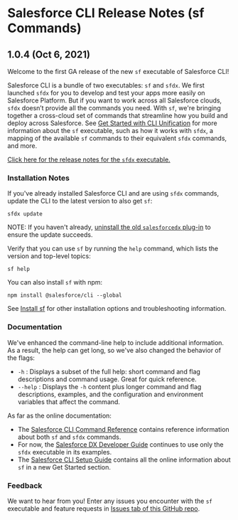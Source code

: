# Salesforce CLI Release Notes (sf Commands)

## 1.0.4 (Oct 6, 2021)

Welcome to the first GA release of the new `sf` executable of Salesforce CLI!

Salesforce CLI is a bundle of two executables: `sf` and `sfdx`. We first launched `sfdx` for you to develop and test your apps more easily on Salesforce Platform. But if you want to work across all Salesforce clouds, `sfdx` doesn’t provide all the commands you need. With `sf`, we're bringing together a cross-cloud set of commands that streamline how you build and deploy across Salesforce. See [Get Started with CLI Unification](https://developer.salesforce.com/docs/atlas.en-us.sfdx_setup.meta/sfdx_setup/sfdx_setup_sf_intro.htm) for more information about the `sf` executable, such as how it works with `sfdx`, a mapping of the available `sf` commands to their equivalent `sfdx` commands, and more. 

[Click here for the release notes for the `sfdx` executable.](../sfdx/README.md)

### Installation Notes

If you've already installed Salesforce CLI and are using `sfdx` commands, update the CLI to the latest version to also get `sf`:

    sfdx update

NOTE: If you haven't already, [uninstall the old `salesforcedx` plug-in](../sfdx/README.md#71063-june-17-2021) to ensure the update succeeds.

Verify that you can use `sf` by running the `help` command, which lists the version and top-level topics:

    sf help

You can also install `sf` with npm:

    npm install @salesforce/cli --global

See [Install sf](https://developer.salesforce.com/docs/atlas.en-us.sfdx_setup.meta/sfdx_setup/sfdx_setup_sf_install.htm) for other installation options and troubleshooting information.

### Documentation

We've enhanced the command-line help to include additional information. As a result, the help can get long, so we've also changed the behavior of the flags:

* `-h` : Displays a subset of the full help: short command and flag descriptions and command usage. Great for quick reference. 
* `--help` : Displays the `-h` content plus longer command and flag descriptions, examples, and the configuration and environment variables that affect the command. 

As far as the online documentation:

* The [Salesforce CLI Command Reference](https://developer.salesforce.com/docs/atlas.en-us.sfdx_cli_reference.meta/sfdx_cli_reference/cli_reference.htm) contains reference information about both `sf` and `sfdx` commands.
* For now, the [Salesforce DX Developer Guide](https://developer.salesforce.com/docs/atlas.en-us.sfdx_dev.meta/sfdx_dev/sfdx_dev_intro.htm) continues to use only the `sfdx` executable in its examples. 
* The [Salesforce CLI Setup Guide](https://developer.salesforce.com/docs/atlas.en-us.sfdx_setup.meta/sfdx_setup/sfdx_setup_intro.htm) contains all the online information about `sf` in a new Get Started section. 

### Feedback

We want to hear from you!  Enter any issues you encounter with the `sf` executable and feature requests in [Issues tab of this GitHub repo](https://github.com/salesforcecli/cli/issues). 
